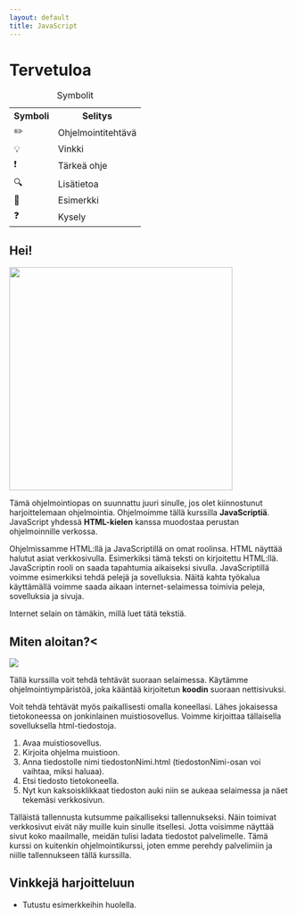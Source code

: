 ```yaml
---
layout: default
title: JavaScript
---
```

# Tervetuloa

<table>
    <caption>Symbolit</caption>
		<tr><th>Symboli</th><th>Selitys</th></tr>
		<tr><td>✏️</td><td>Ohjelmointitehtävä</td></tr>
		<tr><td>💡</td><td>Vinkki</td></tr>
		<tr><td>❗</td><td>Tärkeä ohje</td></tr>
		<tr><td>🔍</td><td>Lisätietoa</td></tr>
		<tr><td>📜</td><td>Esimerkki</td></tr>
		<tr><td>❓</td><td>Kysely</td></tr>
</table>

## Hei!

<img src="https://www.mv.helsinki.fi/home/lawkaita/more/linkki/img/moi.webp" width="400" height="400" class="duckimg"/>

Tämä ohjelmointiopas on suunnattu juuri sinulle, jos olet kiinnostunut harjoittelemaan ohjelmointia. Ohjelmoimme tällä kurssilla <b>JavaScriptiä</b>. JavaScript yhdessä <b>HTML-kielen</b> kanssa muodostaa perustan ohjelmoinnille verkossa.

Ohjelmissamme HTML:llä ja JavaScriptillä on omat roolinsa. HTML näyttää halutut asiat verkkosivulla. Esimerkiksi tämä teksti on kirjoitettu HTML:llä. JavaScriptin rooli on saada tapahtumia aikaiseksi sivulla. JavaScriptillä voimme esimerkiksi tehdä pelejä ja sovelluksia. Näitä kahta työkalua käyttämällä voimme saada aikaan internet-selaimessa toimivia peleja, sovelluksia ja sivuja. 
		
Internet selain on tämäkin, millä luet tätä tekstiä.

## Miten aloitan?<
<img src="https://www.mv.helsinki.fi/home/lawkaita/more/linkki/img/new-tools.webp" class="duckimg"/>

Tällä kurssilla voit tehdä tehtävät suoraan selaimessa. Käytämme ohjelmointiympäristöä, joka kääntää kirjoitetun <b>koodin</b> suoraan nettisivuksi.

Voit tehdä tehtävät myös paikallisesti omalla koneellasi. Lähes jokaisessa tietokoneessa on jonkinlainen muistiosovellus. Voimme kirjoittaa tällaisella sovelluksella html-tiedostoja.

1. Avaa muistiosovellus.
2. Kirjoita ohjelma muistioon.
3. Anna tiedostolle nimi tiedostonNimi.html (tiedostonNimi-osan voi vaihtaa, miksi haluaa).
4. Etsi tiedosto tietokoneella.
5. Nyt kun kaksoisklikkaat tiedoston auki niin se aukeaa selaimessa ja näet tekemäsi verkkosivun.		
			
Tälläistä tallennusta kutsumme paikalliseksi tallennukseksi. Näin toimivat verkkosivut eivät näy muille kuin sinulle itsellesi. Jotta voisimme näyttää sivut koko maailmalle, meidän tulisi ladata tiedostot palvelimelle. Tämä kurssi on kuitenkin ohjelmointikurssi, joten emme perehdy palvelimiin ja niille tallennukseen tällä kurssilla.

## Vinkkejä harjoitteluun

* Tutustu esimerkkeihin huolella.
